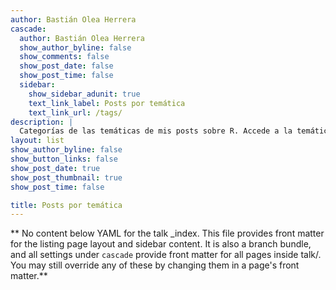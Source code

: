 ```yaml
---
author: Bastián Olea Herrera
cascade:
  author: Bastián Olea Herrera
  show_author_byline: false
  show_comments: false
  show_post_date: false
  show_post_time: false
  sidebar:
    show_sidebar_adunit: true
    text_link_label: Posts por temática
    text_link_url: /tags/
description: |
  Categorías de las temáticas de mis posts sobre R. Accede a la temática de tu interés para ver las publicaciones correspondientes.
layout: list
show_author_byline: false
show_button_links: false
show_post_date: true
show_post_thumbnail: true
show_post_time: false

title: Posts por temática
---
```


** No content below YAML for the talk _index. This file provides front matter for the listing page layout and sidebar content. It is also a branch bundle, and all settings under `cascade` provide front matter for all pages inside talk/. You may still override any of these by changing them in a page's front matter.**
